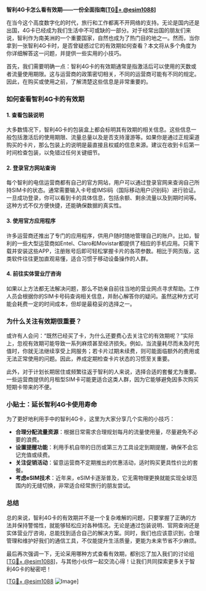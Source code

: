 **智利4G卡怎么看有效期——一份全面指南[[TG💪+ @esim1088](https://t.me/s/esim1088)]**

在当今这个高度数字化的时代，旅行和工作都离不开网络的支持。无论是国内还是出国，4G卡已经成为我们生活中不可或缺的一部分。对于经常出国的朋友们来说，智利作为南美洲的一个重要国家，自然也成为了热门目的地之一。然而，当你拿到一张智利4G卡时，是否曾疑惑过它的有效期如何查看？本文将从多个角度为你详细解答这一问题，并提供一些实用的小技巧。

首先，我们需要明确一点：智利4G卡的有效期通常是指激活后可以使用的天数或者流量使用期限。这与运营商的政策密切相关，不同的运营商可能有不同的规定。因此，在购买或使用之前，了解清楚这些信息是非常重要的。

### **如何查看智利4G卡的有效期**

#### **1. 查看包装说明**
大多数情况下，智利4G卡的包装盒上都会标明其有效期的相关信息。这些信息一般包括激活后的使用期限、流量总量以及是否支持漫游等。如果你是通过正规渠道购买的卡片，那么包装上的说明是最直接且权威的信息来源。建议在收到卡后第一时间检查包装，以免错过任何关键细节。

#### **2. 登录官方网站查询**
每个智利的电信运营商都有自己的官方网站，用户可以通过登录官网来查询自己所持SIM卡的状态。通常需要输入卡号或IMSI码（国际移动用户识别码）进行验证。一旦成功登录，你可以看到卡的具体信息，包括余额、剩余流量以及到期时间等。这种方式不仅方便快捷，还能确保数据的真实性。

#### **3. 使用官方应用程序**
许多运营商还推出了专门的应用程序，供用户随时随地管理自己的账户。比如，智利的一些大型运营商如Entel、Claro和Movistar都提供了相应的手机应用。只需下载并安装这些APP，注册账号后即可轻松掌握卡片的各项参数。相比于网页版，这类软件往往更加直观易懂，适合习惯于移动设备操作的人群。

#### **4. 前往实体营业厅咨询**
如果以上方法都无法解决问题，那么不妨亲自前往当地的营业网点寻求帮助。工作人员会根据你的SIM卡号码查询相关信息，并耐心解答你的疑问。虽然这种方式可能会耗费一定的时间成本，但却是最稳妥的选择之一。

### **为什么关注有效期很重要？**

或许有人会问：“既然已经买了卡，为什么还要费心去关注它的有效期呢？”实际上，忽视有效期可能导致一系列麻烦甚至经济损失。例如，当流量耗尽而未及时充值时，你就无法继续享受上网服务；若卡片过期未续费，则可能面临额外的费用或无法正常使用的问题。因此，养成定期检查卡片状态的习惯至关重要。

此外，对于计划长期居住或频繁往返于智利的人来说，选择合适的套餐尤为重要。一些运营商提供的月租型SIM卡可能更适合这类人群，因为它能够避免因多次购买短期卡带来的不便。

### **小贴士：延长智利4G卡使用寿命**

为了更好地利用手中的智利4G卡，这里为大家分享几个实用的小技巧：

- **合理分配流量资源**：根据日常需求合理规划每月的流量使用量，尽量避免不必要的浪费。
- **设置提醒功能**：利用手机自带的日历或第三方工具设定到期提醒，确保不会忘记充值或续费。
- **关注促销活动**：留意运营商不定期推出的优惠活动，适时购买更具性价比的套餐。
- **考虑eSIM技术**：近年来，eSIM卡逐渐普及，它无需物理更换就能实现全球范围内的无缝切换，非常适合经常旅行的朋友尝试。

### **总结**

总的来说，智利4G卡的有效期并不是一个复杂难解的问题，只要掌握了正确的方法并保持警惕性，就能够轻松应对各种情况。无论是通过包装说明、官网查询还是实体营业厅咨询，总能找到适合自己的解决方案。同时，我们也应该意识到，合理管理和维护好我们的通信工具，不仅能提升生活质量，更能为未来节省不少麻烦。

最后再次强调一下，无论采用哪种方式查看有效期，都别忘了加入我们的讨论组[[TG💪+ @esim1088](https://t.me/s/esim1088)]，与其他小伙伴一起交流心得！让我们共同探索更多关于智利4G卡的秘密吧！

[[TG💪+ @esim1088](https://t.me/s/esim1088) ![Image](https://i.postimg.cc/4NQfJmqS/Snipaste-2025-05-13-00-14-12.png)]